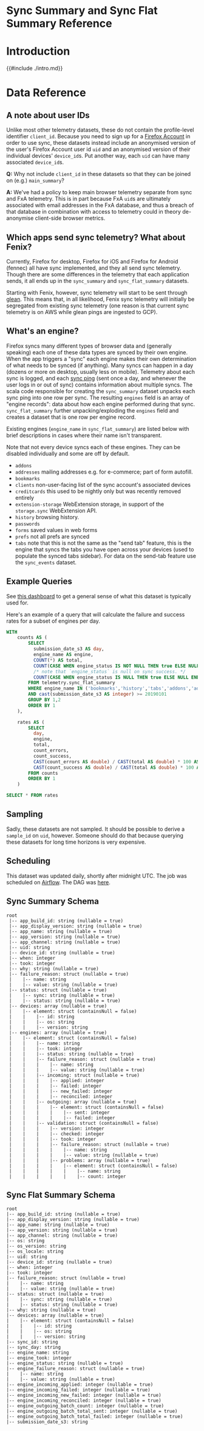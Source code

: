# Sync Summary and Sync Flat Summary Reference

<!-- toc -->

# Introduction

{{#include ./intro.md}}

# Data Reference
## A note about user IDs
Unlike most other telemetry datasets, these do not contain the profile-level identifier `client_id`. Because you need to sign up for a [Firefox Account](https://www.mozilla.org/en-US/firefox/accounts/) in order to use sync, these datasets instead include an anonymised version of the user's Firefox Account user id `uid` and an anonymised version of their individual devices' `device_id`s. Put another way, each `uid` can have many associated `device_id`s.

**Q:** Why not include `client_id` in these datasets so that they can be joined on (e.g.) `main_summary`?

**A:** We've had a policy to keep main browser telemetry separate from sync and FxA telemetry. This is in part because FxA `uid`s are ultimately associated with email addresses in the FxA database, and thus a breach of that database in combination with access to telemetry could in theory de-anonymise client-side browser metrics.

## Which apps send sync telemetry? What about Fenix?
Currently, Firefox for desktop, Firefox for iOS and Firefox for Android (fennec) all have sync implemented, and they all send sync telemetry. Though there are some differences in the telemetry that each application sends, it all ends up in the `sync_summary` and `sync_flat_summary` datasets.

Starting with Fenix, however, sync telemetry will start to be sent through [glean](https://github.com/mozilla-mobile/android-components/tree/master/components/service/glean). This means that, in all likelihood, Fenix sync telemetry will initially be segregated from existing sync telemetry (one reason is that current sync telemetry is on AWS while glean pings are ingested to GCP).

## What's an engine?
Firefox syncs many different types of browser data and (generally speaking) each one of these data types are synced by their own engine. When the app triggers a "sync" each engine makes their own determination of what needs to be synced (if anything). Many syncs can happen in a day (dozens or more on desktop, usually less on mobile). Telemetry about each sync is logged, and each [sync ping](https://firefox-source-docs.mozilla.org/toolkit/components/telemetry/telemetry/data/sync-ping.html) (sent once a day, and whenever the user logs in or out of sync) contains information about multiple syncs. The scala code responsible for creating the `sync_summary` dataset unpacks each sync ping into one row per sync. The resulting `engines` field is an array of "engine records": data about how each engine performed during that sync. `sync_flat_summary` further unpacking/exploding the `engines` field and creates a dataset that is one row per engine record.

Existing engines (`engine_name` in `sync_flat_summary`) are listed below with brief descriptions in cases where their name isn't transparent.

Note that not every device syncs each of these engines. They can be disabled individually and some are off by default.

* `addons`
* `addresses` mailing addresses e.g. for e-commerce; part of form autofill.
* `bookmarks`
* `clients` non-user-facing list of the sync account's associated devices
* `creditcards` this used to be nightly only but was recently removed entirely
* `extension-storage` WebExtension storage, in support of the `storage.sync` WebExtension API.
* `history` browsing history.
* `passwords`
* `forms` saved values in web forms
* `prefs` not all prefs are synced
* `tabs` note that this is not the same as the "send tab" feature, this is the engine that syncs the tabs you have open across your devices (used to populate the synced tabs sidebar). For data on the send-tab feature use the `sync_events` dataset.

## Example Queries

See [this dashboard](https://sql.telemetry.mozilla.org/dashboard/sync-leif-status-dashboard-wip) to get a general sense of what this dataset is typically used for.

Here's an example of a query that will calculate the failure and success rates for a subset of engines per day.

```sql
WITH
    counts AS (
        SELECT
          submission_date_s3 AS day,
          engine_name AS engine,
          COUNT(*) AS total,
          COUNT(CASE WHEN engine_status IS NOT NULL THEN true ELSE NULL END) AS count_errors,
          /* note that `engine_status` is null on sync success. */  
          COUNT(CASE WHEN engine_status IS NULL THEN true ELSE NULL END) AS count_success
        FROM telemetry.sync_flat_summary
        WHERE engine_name IN ('bookmarks','history','tabs','addons','addresses','passwords','prefs')
        AND cast(submission_date_s3 AS integer) >= 20190101
        GROUP BY 1,2
        ORDER BY 1
    ),

    rates AS (
        SELECT
          day,
          engine,
          total,
          count_errors,
          count_success,
          CAST(count_errors AS double) / CAST(total AS double) * 100 AS error_rate,
          CAST(count_success AS double) / CAST(total AS double) * 100 AS success_rate
        FROM counts
        ORDER BY 1
    )

SELECT * FROM rates
```

## Sampling

Sadly, these datasets are not sampled. It should be possible to derive a `sample_id` on `uid`, however. Someone should do that because querying these datasets for long time horizons is very expensive.

## Scheduling

This dataset was updated daily, shortly after midnight UTC.
The job was scheduled on [Airflow](https://github.com/mozilla/telemetry-airflow).
The DAG was [here](https://github.com/mozilla/telemetry-airflow/blob/27d34a73db02131a39f469f3950c1da747bc8a95/dags/sync_view.py).

## Sync Summary Schema

```
root
 |-- app_build_id: string (nullable = true)
 |-- app_display_version: string (nullable = true)
 |-- app_name: string (nullable = true)
 |-- app_version: string (nullable = true)
 |-- app_channel: string (nullable = true)
 |-- uid: string
 |-- device_id: string (nullable = true)
 |-- when: integer
 |-- took: integer
 |-- why: string (nullable = true)
 |-- failure_reason: struct (nullable = true)
 |    |-- name: string
 |    |-- value: string (nullable = true)
 |-- status: struct (nullable = true)
 |    |-- sync: string (nullable = true)
 |    |-- status: string (nullable = true)
 |-- devices: array (nullable = true)
 |    |-- element: struct (containsNull = false)
 |    |    |-- id: string
 |    |    |-- os: string
 |    |    |-- version: string
 |-- engines: array (nullable = true)
 |    |-- element: struct (containsNull = false)
 |    |    |-- name: string
 |    |    |-- took: integer
 |    |    |-- status: string (nullable = true)
 |    |    |-- failure_reason: struct (nullable = true)
 |    |    |    |-- name: string
 |    |    |    |-- value: string (nullable = true)
 |    |    |-- incoming: struct (nullable = true)
 |    |    |    |-- applied: integer
 |    |    |    |-- failed: integer
 |    |    |    |-- new_failed: integer
 |    |    |    |-- reconciled: integer
 |    |    |-- outgoing: array (nullable = true)
 |    |    |    |-- element: struct (containsNull = false)
 |    |    |    |    |-- sent: integer
 |    |    |    |    |-- failed: integer
 |    |    |-- validation: struct (containsNull = false)
 |    |    |    |-- version: integer
 |    |    |    |-- checked: integer
 |    |    |    |-- took: integer
 |    |    |    |-- failure_reason: struct (nullable = true)
 |    |    |    |    |-- name: string
 |    |    |    |    |-- value: string (nullable = true)
 |    |    |    |-- problems: array (nullable = true)
 |    |    |    |    |-- element: struct (containsNull = false)
 |    |    |    |    |    |-- name: string
 |    |    |    |    |    |-- count: integer
```
## Sync Flat Summary Schema
```
root
|-- app_build_id: string (nullable = true)
|-- app_display_version: string (nullable = true)
|-- app_name: string (nullable = true)
|-- app_version: string (nullable = true)
|-- app_channel: string (nullable = true)
|-- os: string
|-- os_version: string
|-- os_locale: string
|-- uid: string
|-- device_id: string (nullable = true)
|-- when: integer
|-- took: integer
|-- failure_reason: struct (nullable = true)
|    |-- name: string
|    |-- value: string (nullable = true)
|-- status: struct (nullable = true)
|    |-- sync: string (nullable = true)
|    |-- status: string (nullable = true)
|-- why: string (nullable = true)
|-- devices: array (nullable = true)
|    |-- element: struct (containsNull = false)
|    |    |-- id: string
|    |    |-- os: string
|    |    |-- version: string
|-- sync_id: string
|-- sync_day: string
|-- engine_name: string
|-- engine_took: integer
|-- engine_status: string (nullable = true)
|-- engine_failure_reason: struct (nullable = true)
|    |-- name: string
|    |-- value: string (nullable = true)
|-- engine_incoming_applied: integer (nullable = true)
|-- engine_incoming_failed: integer (nullable = true)
|-- engine_incoming_new_failed: integer (nullable = true)
|-- engine_incoming_reconciled: integer (nullable = true)
|-- engine_outgoing_batch_count: integer (nullable = true)
|-- engine_outgoing_batch_total_sent: integer (nullable = true)
|-- engine_outgoing_batch_total_failed: integer (nullable = true)
|-- submission_date_s3: string
```
